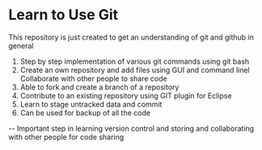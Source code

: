 # Learn to Use Git

This repository is just created to get an understanding of git and github in general

1. Step by step implementation of various git commands using git bash
3. Create an own repository and add files using GUI and command linel Collaborate with other people to share code
4. Able to fork and create a branch of a repository
5. Contribute to an existing repository using GIT plugin for Eclipse
6. Learn to stage untracked data and commit
7. Can be used for backup of all the code

-- Important step in learning version control and storing and collaborating with other people for code sharing



